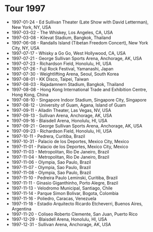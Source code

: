 # Tour 1997

* 1997-01-24 - Ed Sullivan Theater (Late Show with David Letterman), New York, NY, USA
* 1997-03-02 - The Whiskey, Los Angeles, CA, USA
* 1997-03-08 - Kilevat Stadium, Bangkok, Thailand
* 1997-06-08 - Randalls Island (Tibetan Freedom Concert), New York City, NY, USA
* 1997-07-17 - Whisky a Go Go, West Hollywood, CA, USA
* 1997-07-21 - George Sullivan Sports Arena, Anchorage, AK, USA
* 1997-07-23 - Richardson Field, Honolulu, HI, USA
* 1997-07-26 - Fuji Rock Festival, Yamanashi, Japan
* 1997-07-30 - Weightlifting Arena, Seoul, South Korea
* 1997-08-01 - KK Disco, Taipei, Taiwan
* 1997-08-03 - Rajadamnern Stadium, Bangkok, Thailand
* 1997-08-08 - Hong Kong International Trade and Exhibition Centre, Hong Kong, China
* 1997-08-10 - Singapore Indoor Stadium, Singapore City, Singapore
* 1997-08-12 - University of Guam, Agana, Island of Guam
* 1997-09-11 - Alladin Theater, Las Vegas, NV, USA
* 1997-09-13 - Sullivan Arena, Anchorage, AK, USA
* 1997-09-16 - Blaisdell Arena, Honolulu, HI, USA
* 1997-09-21 - George Sullivan Sports Arena, Anchorage, AK, USA
* 1997-09-23 - Richardson Field, Honolulu, HI, USA
* 1997-10-11 - Pedrera, Curitiba, Brazil
* 1997-10-31 - Palacio de los Deportes, Mexico City, Mexico
* 1997-11-01 - Palacio de los Deportes, Mexico City, Mexico
* 1997-11-03 - Metropolitan, Rio De Janeiro, Brazil
* 1997-11-04 - Metropolitan, Rio De Janeiro, Brazil
* 1997-11-06 - Olympia, Sao Paulo, Brazil
* 1997-11-07 - Olympia, Sao Paulo, Brazil
* 1997-11-08 - Olympia, Sao Paulo, Brazil
* 1997-11-10 - Pedreira Paulo Leminski, Curitiba, Brazil
* 1997-11-11 - Ginasio Giganthinho, Porto Alegre, Brazil
* 1997-11-13 - Velodromo Municipal,  Santiago, Chile
* 1997-11-14 - Parque Simon Bolivar, Bogota, Colombia
* 1997-11-16 - Poliedro,  Caracas, Venezuela
* 1997-11-18 - Estadio Arquitecto Ricardo Etcheverri, Buenos Aires, Argentina
* 1997-11-20 - Coliseo Roberto Clemente, San Juan, Puerto Rico
* 1997-12-29 - Blaisdell Arena, Honolulu, HI, USA
* 1997-12-31 - Sullivan Arena,  Anchorage, AK, USA